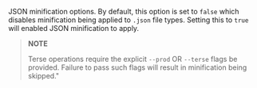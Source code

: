 JSON minification options. By default, this option is set to `false` which disables minification being applied to `.json` file types. Setting this to `true` will enabled JSON minification to apply.

> **NOTE**
>
> Terse operations require the explicit `--prod` OR `--terse` flags be provided. Failure to pass such flags will result in minification being skipped."